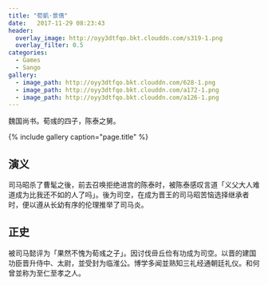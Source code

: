 ```yaml
---
title: "荀凱·景倩"
date:   2017-11-29 08:23:43
header:
  overlay_image: http://oyy3dtfqo.bkt.clouddn.com/s319-1.png
  overlay_filter: 0.5
categories:
  - Games
  - Sango
gallery:
  - image_path: http://oyy3dtfqo.bkt.clouddn.com/628-1.png
  - image_path: http://oyy3dtfqo.bkt.clouddn.com/a172-1.png
  - image_path: http://oyy3dtfqo.bkt.clouddn.com/a126-1.png
---
```


魏国尚书。荀彧的四子，陈泰之舅。

{% include gallery caption="page.title" %}

## 演义

司马昭杀了曹髦之後，前去召唤拒绝进宫的陈泰时，被陈泰感叹言道「义父大人难道成为比我还不如的人了吗」。後为司空，在成为晋王的司马昭苦恼选择继承者时，便以遵从长幼有序的伦理推举了司马炎。

## 正史

被司马懿评为「果然不愧为荀彧之子」。因讨伐毌丘俭有功成为司空。以晋的建国功臣晋升侍中、太尉，並受封为临淮公。博学多闻並熟知三礼经通朝廷礼仪。和何曾並称为至仁至孝之人。